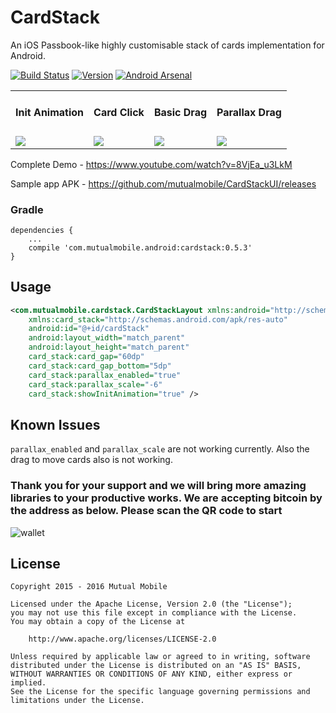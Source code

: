 # CardStack
An iOS Passbook-like highly customisable stack of cards implementation for Android.

[![Build Status](https://travis-ci.org/mutualmobile/CardStackUI.svg?branch=master)](https://travis-ci.org/mutualmobile/CardStackUI) [![Version](https://api.bintray.com/packages/mutualmobile/Android/card-stack-ui/images/download.svg)](https://bintray.com/mutualmobile/Android/card-stack-ui)
 [![Android Arsenal](https://img.shields.io/badge/Android%20Arsenal-CardStackUI-green.svg?style=true)](https://android-arsenal.com/details/1/3096)

<table>
  <tr>
    <td><h4>Init Animation</h4></td>
    <td><h4>Card Click</h4></td>
    <td><h4>Basic Drag</h4></td>
    <td><h4>Parallax Drag</h4></td>
  </tr>
  <tr>
    <td><img src="https://raw.githubusercontent.com/mutualmobile/CardStackUI/master/images/showcase/InitAnimation.gif?token=ABCt5p-LPvIgv6lQmwPhcs01L7i6s1RNks5WsjhMwA%3D%3D"></td>
    <td><img src="https://raw.githubusercontent.com/mutualmobile/CardStackUI/master/images/showcase/Card%20Click.gif?token=ABCt5vutFKLG17UfTjwuNP7Wch6_e0a5ks5Wsi1HwA%3D%3D"></td>
    <td><img src="https://raw.githubusercontent.com/mutualmobile/CardStackUI/master/images/showcase/BasicDrag.gif?token=ABCt5uiVA9iKifP5YX9ta6nI_t0KsxVMks5Wsi0GwA%3D%3D"></td>
    <td><img src="https://raw.githubusercontent.com/mutualmobile/CardStackUI/master/images/showcase/PrallaxDrag.gif?token=ABCt5t4-uywQ20Kw489R1_5AQ7GXdx07ks5Wsi2QwA%3D%3D"></td>
  </tr>
</table>

Complete Demo - https://www.youtube.com/watch?v=8VjEa_u3LkM

Sample app APK - https://github.com/mutualmobile/CardStackUI/releases

### Gradle
```
dependencies {
    ...
    compile 'com.mutualmobile.android:cardstack:0.5.3'
}
```

Usage
-----
```xml
<com.mutualmobile.cardstack.CardStackLayout xmlns:android="http://schemas.android.com/apk/res/android"
    xmlns:card_stack="http://schemas.android.com/apk/res-auto"
    android:id="@+id/cardStack"
    android:layout_width="match_parent"
    android:layout_height="match_parent"
    card_stack:card_gap="60dp"
    card_stack:card_gap_bottom="5dp"
    card_stack:parallax_enabled="true"
    card_stack:parallax_scale="-6"
    card_stack:showInitAnimation="true" />
```

Known Issues
-------

```parallax_enabled``` and ```parallax_scale``` are not working currently. Also the drag to move cards also is not working.


### Thank you for your support and we will bring more amazing libraries to your productive works. We are accepting bitcoin by the address as below. Please scan the QR code to start
![wallet](http://s32.postimg.org/sdd1oio1t/qrwallet.jpg)

License
-------

    Copyright 2015 - 2016 Mutual Mobile

    Licensed under the Apache License, Version 2.0 (the "License");
    you may not use this file except in compliance with the License.
    You may obtain a copy of the License at

        http://www.apache.org/licenses/LICENSE-2.0

    Unless required by applicable law or agreed to in writing, software
    distributed under the License is distributed on an "AS IS" BASIS,
    WITHOUT WARRANTIES OR CONDITIONS OF ANY KIND, either express or implied.
    See the License for the specific language governing permissions and
    limitations under the License.
